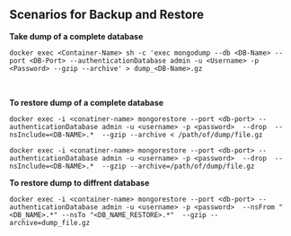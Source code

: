 ## Scenarios for Backup and Restore

**Take dump of a complete database**

```
docker exec <Container-Name> sh -c 'exec mongodump --db <DB-Name> --port <DB-Port> --authenticationDatabase admin -u <Username> -p <Password> --gzip --archive' > dump_<DB-Name>.gz
```
<br>

**To restore dump of a complete database**

```
docker exec -i <conatiner-name> mongorestore --port <db-port> --authenticationDatabase admin -u <username> -p <password>  --drop  --nsInclude=<DB-NAME>.*  --gzip --archive < /path/of/dump/file.gz
```

```
docker exec -i <conatiner-name> mongorestore --port <db-port> --authenticationDatabase admin -u <username> -p <password>  --drop  --nsInclude=<DB-NAME>.*  --gzip --archive=/path/of/dump/file.gz
```
**To restore dump to diffrent database**

```
docker exec -i <container-name> mongorestore --port <db-port> --authenticationDatabase admin -u <username> -p <password>  --nsFrom "<DB_NAME>.*" --nsTo "<DB_NAME_RESTORE>.*"  --gzip --archive=dump_file.gz
```
